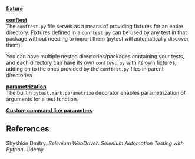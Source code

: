 [__fixture__](https://docs.pytest.org/en/stable/how-to/fixtures.html#yield-fixtures-recommended) 


[__conftest__](https://docs.pytest.org/en/stable/reference/fixtures.html#conftest-py-sharing-fixtures-across-multiple-files)\
The `conftest.py` file serves as a means of providing fixtures for an entire directory. Fixtures defined in a `conftest.py` can be used by any test in that package without needing to import them (pytest will automatically discover them).

You can have multiple nested directories/packages containing your tests, and each directory can have its own `conftest.py` with its own fixtures, adding on to the ones provided by the `conftest.py` files in parent directories.

[__parametrization__](https://docs.pytest.org/en/7.1.x/how-to/parametrize.html#pytest-mark-parametrize-parametrizing-test-functions)\
The builtin `pytest.mark.parametrize` decorator enables parametrization of arguments for a test function.

[__Custom command line parameters__](https://docs.pytest.org/en/7.1.x/example/simple.html#pass-different-values-to-a-test-function-depending-on-command-line-options)


## References

Shyshkin Dmitry. _Selenium WebDriver: Selenium Automation Testing with Python_. Udemy
